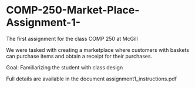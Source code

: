 # COMP-250-Market-Place-Assignment-1-
The first assignment for the class COMP 250 at McGill

We were tasked with creating a marketplace where customers with baskets can purchase items and obtain a receipt for their purchases.

Goal: Familiarizing the student with class design

Full details are available in the document assignment1_instructions.pdf
